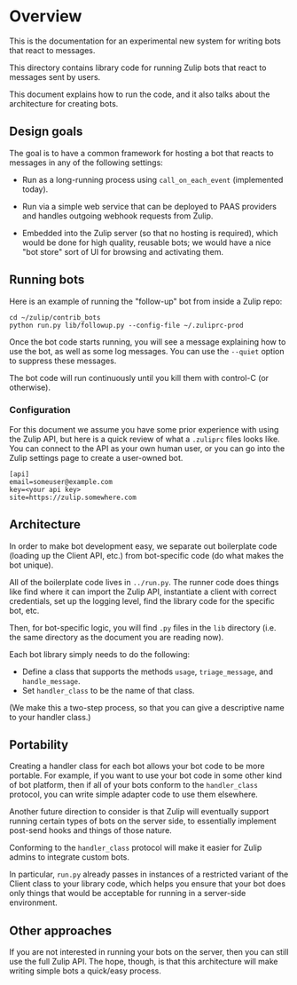 # Overview

This is the documentation for an experimental new system for writing
bots that react to messages.

This directory contains library code for running Zulip
bots that react to messages sent by users.

This document explains how to run the code, and it also
talks about the architecture for creating bots.

## Design goals

The goal is to have a common framework for hosting a bot that reacts
to messages in any of the following settings:

* Run as a long-running process using `call_on_each_event`
  (implemented today).

* Run via a simple web service that can be deployed to PAAS providers
  and handles outgoing webhook requests from Zulip.

* Embedded into the Zulip server (so that no hosting is required),
  which would be done for high quality, reusable bots; we would have a
  nice "bot store" sort of UI for browsing and activating them.

## Running bots

Here is an example of running the "follow-up" bot from
inside a Zulip repo:

    cd ~/zulip/contrib_bots
    python run.py lib/followup.py --config-file ~/.zuliprc-prod

Once the bot code starts running, you will see a
message explaining how to use the bot, as well as
some log messages.  You can use the `--quiet` option
to suppress these messages.

The bot code will run continuously until you kill them with
control-C (or otherwise).

### Configuration

For this document we assume you have some prior experience
with using the Zulip API, but here is a quick review of
what a `.zuliprc` files looks like.  You can connect to the
API as your own human user, or you can go into the Zulip settings
page to create a user-owned bot.

    [api]
    email=someuser@example.com
    key=<your api key>
    site=https://zulip.somewhere.com

## Architecture

In order to make bot development easy, we separate
out boilerplate code (loading up the Client API, etc.)
from bot-specific code (do what makes the bot unique).

All of the boilerplate code lives in `../run.py`.  The
runner code does things like find where it can import
the Zulip API, instantiate a client with correct
credentials, set up the logging level, find the
library code for the specific bot, etc.

Then, for bot-specific logic, you will find `.py` files
in the `lib` directory (i.e. the same directory as the
document you are reading now).

Each bot library simply needs to do the following:

- Define a class that supports the methods `usage`,
`triage_message`, and `handle_message`.
- Set `handler_class` to be the name of that class.

(We make this a two-step process, so that you can give
a descriptive name to your handler class.)

## Portability

Creating a handler class for each bot allows your bot
code to be more portable.  For example, if you want to
use your bot code in some other kind of bot platform, then
if all of your bots conform to the `handler_class` protocol,
you can write simple adapter code to use them elsewhere.

Another future direction to consider is that Zulip will
eventually support running certain types of bots on
the server side, to essentially implement post-send
hooks and things of those nature.

Conforming to the `handler_class` protocol will make
it easier for Zulip admins to integrate custom bots.

In particular, `run.py` already passes in instances
of a restricted variant of the Client class to your
library code, which helps you ensure that your bot
does only things that would be acceptable for running
in a server-side environment.

## Other approaches

If you are not interested in running your bots on the
server, then you can still use the full Zulip API.  The
hope, though, is that this architecture will make
writing simple bots a quick/easy process.

